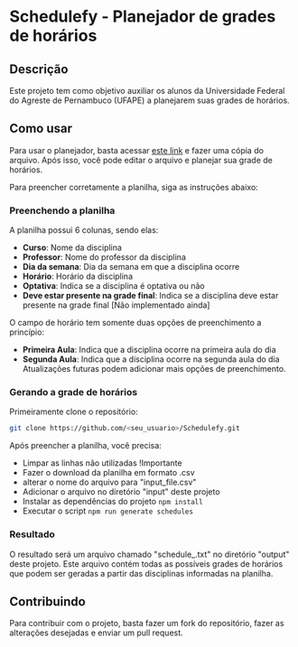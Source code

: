 # Schedulefy - Planejador de grades de horários

## Descrição

Este projeto tem como objetivo auxiliar os alunos da Universidade Federal do Agreste de Pernambuco (UFAPE) a planejarem suas grades de horários.

## Como usar

Para usar o planejador, basta acessar [este link](https://docs.google.com/spreadsheets/d/1Ocui0qN1ohlgriu0s6ysKpuLViiYEiVEKY_OiwK0md0/edit?usp=sharing) e fazer uma cópia do arquivo. Após isso, você pode editar o arquivo e planejar sua grade de horários.

Para preencher corretamente a planilha, siga as instruções abaixo:

### Preenchendo a planilha

A planilha possui 6 colunas, sendo elas:

- **Curso**: Nome da disciplina
- **Professor**: Nome do professor da disciplina
- **Dia da semana**: Dia da semana em que a disciplina ocorre
- **Horário**: Horário da disciplina
- **Optativa**: Indica se a disciplina é optativa ou não
- **Deve estar presente na grade final**: Indica se a disciplina deve estar presente na grade final [Não implementado ainda]

O campo de horário tem somente duas opções de preenchimento a princípio:

- **Primeira Aula**: Indica que a disciplina ocorre na primeira aula do dia
- **Segunda Aula**: Indica que a disciplina ocorre na segunda aula do dia
  Atualizações futuras podem adicionar mais opções de preenchimento.

### Gerando a grade de horários

Primeiramente clone o repositório:

```bash
git clone https://github.com/<seu_usuario>/Schedulefy.git
```

Após preencher a planilha, você precisa:

- Limpar as linhas não utilizadas !Importante
- Fazer o download da planilha em formato .csv
- alterar o nome do arquivo para "input_file.csv"
- Adicionar o arquivo no diretório "input" deste projeto
- Instalar as dependências do projeto `npm install`
- Executar o script `npm run generate schedules`

### Resultado

O resultado será um arquivo chamado "schedule\_<Date>.txt" no diretório "output" deste projeto. Este arquivo contém todas as possíveis grades de horários que podem ser geradas a partir das disciplinas informadas na planilha.

## Contribuindo

Para contribuir com o projeto, basta fazer um fork do repositório, fazer as alterações desejadas e enviar um pull request.
